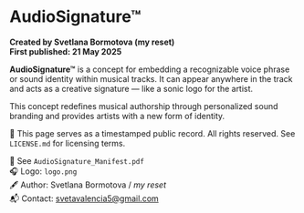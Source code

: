 # AudioSignature™

**Created by Svetlana Bormotova (my reset)**  
**First published: 21 May 2025**

**AudioSignature™** is a concept for embedding a recognizable voice phrase or sound identity within musical tracks. It can appear anywhere in the track and acts as a creative signature — like a sonic logo for the artist.

This concept redefines musical authorship through personalized sound branding and provides artists with a new form of identity.

🔐 This page serves as a timestamped public record. All rights reserved. See `LICENSE.md` for licensing terms.

📎 See `AudioSignature_Manifest.pdf`  
🎧 Logo: `logo.png`  
🖋 Author: Svetlana Bormotova / *my reset*  
📬 Contact: svetavalencia5@gmail.com

